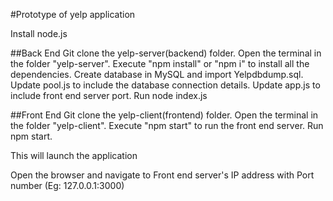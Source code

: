 #Prototype of yelp application

Install node.js

##Back End
Git clone the yelp-server(backend) folder.
Open the terminal in the folder "yelp-server".
Execute "npm install" or "npm i" to install all the dependencies.
Create database in MySQL and import Yelpdbdump.sql.
Update pool.js to include the database connection details. Update app.js to include front end server port.
Run node index.js

##Front End
Git clone the yelp-client(frontend) folder.
Open the terminal in the folder "yelp-client".
Execute "npm start" to run the front end server. Run npm start.

This will launch the application

Open the browser and navigate to Front end server's IP address with Port number (Eg: 127.0.0.1:3000)
